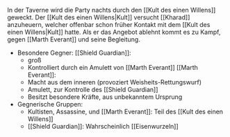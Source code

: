 In der Taverne wird die Party nachts durch den [[Kult des einen Willens]] geweckt. Der [[Kult des einen Willens|Kult]] versucht [[Kharad]] anzuheuern, welcher offenbar schon früher Kontakt mit dem [[Kult des einen Willens|Kult]] hatte. Als er das Angebot ablehnt kommt es zu Kampf, gegen [[Marth Everant]] und seine Begleitung. 
+ Besondere Gegner: 
	[[Shield Guardian]]: 
	+ groß
	+ Kontrolliert durch ein Amulett von [[Marth Everant]]
	[[Marth Everant]]: 
	+ Macht aus dem inneren (provoziert Weisheits-Rettungswurf)
	+ Amulett, zur Kontrolle des [[Shield Guardian]]
	+ Besitzt besondere Kräfte, aus unbekanntem Ursprung
+ Gegnerische Gruppen:
	+ Kultisten, Assassine, und [[Marth Everant]]: Teil des [[Kult des einen Willens]]
	+ [[Shield Guardian]]: Wahrscheinlich [[Eisenwurzeln]]